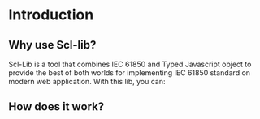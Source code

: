 # Introduction

## Why use Scl-lib?

Scl-Lib is a tool that combines IEC 61850 and Typed Javascript object to provide the best of both worlds for implementing IEC 61850 standard on modern web application. With this lib, you can:

## How does it work?
